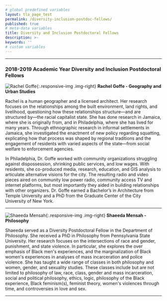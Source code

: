 ```yaml
---
# global predefined variables
layout: tla_page_test
permalink: /diversity-inclusion-postdoc-fellows/
published: true
# meta-data variables
title: Diversity and Inclusion Postdoctoral Fellows
description: >-
keywords: ''
# custom variables
---
```

___

### 2018-2019 Academic Year Diversity and Inclusion Postdoctoral Fellows

![Rachel Goffe]({{site.baseurl}}/media/rgoffeALMA.jpg){:.responsive-img .img-right}
**Rachel Goffe - Geography and Urban Studies**<br>

Rachel is a human geographer and a licensed architect. Her research focuses on the relationships among the built environment, land rights, and livelihood, questioning how these relationships structure—and are structured by—the racial capitalist state. She has done research in Jamaica, where she is originally from, and in Philadelphia, where she has lived for many years. Through ethnographic research in informal settlements in Jamaica, she investigated the enactment of new policy regarding squatting, explicating how that process was shaped by regional traditions and the engagement of residents with varied aspects of the state—from social welfare to enforcement agencies. 

In Philadelphia, Dr. Goffe worked with community organizations struggling against dispossession, shrinking public services, and low wages. With residents, she co-produced media, research, education, and GIS analysis to articulate alternative visions for the city. The resulting radio and video pieces aired on community low power radio, community access TV and internet platforms, but most importantly they aided in building relationships with other organizers. Dr. Goffe earned a Bachelor’s in Architecture from Temple University and a PhD from the Graduate Center of the City University of New York.

___

![Shaeeda Mensah]({{site.baseurl}}/media/shaheeda.jpg){:.responsive-img .img-right}
**Shaeeda Mensah - Philosophy**<br>

Shaeeda served as a Diversity Postdoctoral Fellow in the Department of Philosophy. She received a PhD in Philosophy from Pennsylvania State University. Her research focuses on the intersections of race and gender, punishment, and state violence. In particular, she explores the over emphasis of Black men's experiences, and the marginalization of Black women's experiences in analyses of mass incarceration and police violence. She has taught a wide range of classes in both philosophy and women, gender, and sexuality studies. These classes include but are not limited to philosophy of law, race, class, gender and mass incarceration, social and political philosophy, ethics, logic, philosophy of the Black experience, Black feminism(s), feminist theory, women's violences through time, and controversies in love and sex.

___
